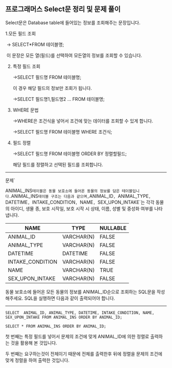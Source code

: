 ## 프로그래머스 Select문 정리 및 문제 풀이

Select문은 Database table에 들어있는 정보를 조회해주는 문장입니다.

   1.모든 필드 조회

​       -> SELECT*FROM 테이블명;

​       이 문장은 모든 열(필드)를 선택하여 모든열의 정보를 조회할 수 있습니다.

2. 특정 필드 조회

   ->SELECT 필드명 FROM 테이블명;

   이 경우 해당 필드의 정보만 조회가 됩니다.

   ->SELECT 필드명1,필드명2 ... FROM 테이블명;

3. WHERE 문법

   ->WHERE은 조건식을 넣어서 조건에 맞는 데이터를 조회할 수 있게 합니다.

   ->SELECT 필드명 FROM 테이블명 WHERE 조건식; 

4. 필드 정렬

   ->SELECT 필드명 FROM 테이블명 ORDER BY 정렬할필드;

   해당 필드를 정렬하고 선택된 필드를 조회합니다.

___

문제`

ANIMAL_INS` 테이블은 동물 보호소에 들어온 동물의 정보를 담은 테이블입니다. `ANIMAL_INS` 테이블 구조는 다음과 같으며, `ANIMAL_ID`, `ANIMAL_TYPE`, `DATETIME`, `INTAKE_CONDITION`, `NAME`, `SEX_UPON_INTAKE`는 각각 동물의 아이디, 생물 종, 보호 시작일, 보호 시작 시 상태, 이름, 성별 및 중성화 여부를 나타냅니다.

| NAME             | TYPE       | NULLABLE |
| ---------------- | ---------- | -------- |
| ANIMAL_ID        | VARCHAR(N) | FALSE    |
| ANIMAL_TYPE      | VARCHAR(N) | FALSE    |
| DATETIME         | DATETIME   | FALSE    |
| INTAKE_CONDITION | VARCHAR(N) | FALSE    |
| NAME             | VARCHAR(N) | TRUE     |
| SEX_UPON_INTAKE  | VARCHAR(N) | FALSE    |

동물 보호소에 들어온 모든 동물의 정보를 ANIMAL_ID순으로 조회하는 SQL문을 작성해주세요. SQL을 실행하면 다음과 같이 출력되어야 합니다.

___

```
SELECT  ANIMAL_ID, ANIMAL_TYPE, DATETIME, INTAKE_CONDITION, NAME, SEX_UPON_INTAKE FROM ANIMAL_INS ORDER BY ANIMAL_ID;
```

```
SELECT * FROM ANIMAL_INS ORDER BY ANIMAL_ID;
```

첫 번째는 특정 필드를 넣어서 문제의 조건에 맞게 ANIMAL_ID에 의한 정렬로 출력하는 것을 활용해 본 것입니다.

두 번째는 요구하는것이 전체이기 때문에 전체를 출력한후 뒤에 정렬을 문제의 조건에 맞게 정렬을 하여 출력한 것입니다.